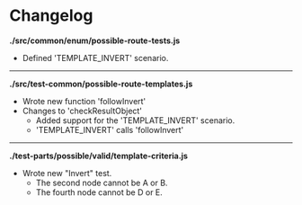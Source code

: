 # Changelog

**./src/common/enum/possible-route-tests.js**
* Defined 'TEMPLATE_INVERT' scenario.

---

**./src/test-common/possible-route-templates.js**
* Wrote new function 'followInvert'
* Changes to 'checkResultObject'
	* Added support for the 'TEMPLATE_INVERT' scenario.
	* 'TEMPLATE_INVERT' calls 'followInvert'

---

**./test-parts/possible/valid/template-criteria.js**
* Wrote new "Invert" test.
	* The second node cannot be A or B.
	* The fourth node cannot be D or E.
